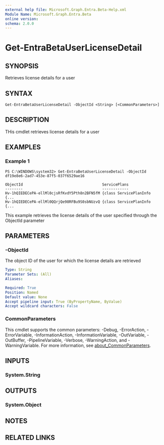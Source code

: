 ```yaml
---
external help file: Microsoft.Graph.Entra.Beta-Help.xml
Module Name: Microsoft.Graph.Entra.Beta
online version:
schema: 2.0.0
---
```


# Get-EntraBetaUserLicenseDetail

## SYNOPSIS
Retrieves license details for a user

## SYNTAX

```
Get-EntraBetaUserLicenseDetail -ObjectId <String> [<CommonParameters>]
```

## DESCRIPTION
THis cmdlet retrieves license details for a user

## EXAMPLES

### Example 1
```
PS C:\WINDOWS\system32> Get-EntraBetaUserLicenseDetail -ObjectId df19e8e6-2ad7-453e-87f5-037f6529ae16

ObjectId                                    ServicePlans
--------                                    ------------
Hv-1hQIEDECePA-ellMl0cjsRfKvdY5Pth8n2BFN5fM {class ServicePlanInfo {...
Hv-1hQIEDECePA-ellMl0QQrjQe98RFBu9S0sbNUzvQ {class ServicePlanInfo {...
```

This example retrieves the license details of the user specified through the ObjectId parameter

## PARAMETERS

### -ObjectId
The object ID of the user for which the license details are retrieved

```yaml
Type: String
Parameter Sets: (All)
Aliases:

Required: True
Position: Named
Default value: None
Accept pipeline input: True (ByPropertyName, ByValue)
Accept wildcard characters: False
```

### CommonParameters
This cmdlet supports the common parameters: -Debug, -ErrorAction, -ErrorVariable, -InformationAction, -InformationVariable, -OutVariable, -OutBuffer, -PipelineVariable, -Verbose, -WarningAction, and -WarningVariable. For more information, see [about_CommonParameters](http://go.microsoft.com/fwlink/?LinkID=113216).

## INPUTS

### System.String
## OUTPUTS

### System.Object
## NOTES

## RELATED LINKS
